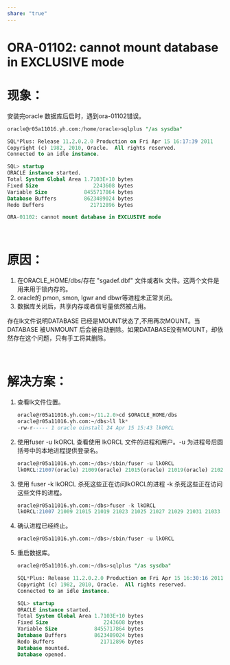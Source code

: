 ```yaml
---
share: "true"
---
```


# ORA-01102: cannot mount database in EXCLUSIVE mode

# 现象：

安装完oracle 数据库后启时，遇到ora-01102错误。

```sql
oracle@r05a11016.yh.com:/home/oracle>sqlplus "/as sysdba"

SQL*Plus: Release 11.2.0.2.0 Production on Fri Apr 15 16:17:39 2011
Copyright (c) 1982, 2010, Oracle.  All rights reserved.
Connected to an idle instance.

SQL> startup
ORACLE instance started.
Total System Global Area 1.7103E+10 bytes
Fixed Size                  2243608 bytes
Variable Size            8455717864 bytes
Database Buffers         8623489024 bytes
Redo Buffers               21712896 bytes

ORA-01102: cannot mount database in EXCLUSIVE mode
```

‍

# 原因：

1. 在ORACLE_HOME/dbs/存在 "sgadef.dbf" 文件或者lk 文件。这两个文件是用来用于锁内存的。
2. oracle的 pmon, smon, lgwr and dbwr等进程未正常关闭。
3. 数据库关闭后，共享内存或者信号量依然被占用。

存在lk文件说明DATABASE 已经是MOUNT状态了,不用再次MOUNT。当 DATABASE 被UNMOUNT 后会被自动删除。如果DATABASE没有MOUNT，却依然存在这个问题，只有手工将其删除。

‍

# 解决方案：

1. 查看lk文件位置。

    ```sql
    oracle@r05a11016.yh.com:~/11.2.0>cd $ORACLE_HOME/dbs
    oracle@r05a11016.yh.com:~/dbs>ll lk*
    -rw-r----- 1 oracle oinstall 24 Apr 15 15:43 lkORCL
    ```
2. 使用fuser -u lkORCL 查看使用 lkORCL 文件的进程和用户。-u 为进程号后圆括号中的本地进程提供登录名。

    ```sql
    oracle@r05a11016.yh.com:~/dbs>/sbin/fuser -u lkORCL
    lkORCL:21007(oracle) 21009(oracle) 21015(oracle) 21019(oracle) 21023(oracle) 21025(oracle) 21027(oracle) 21029(oracle) 21031(oracle) 21033(oracle) 21035(oracle) 21037(oracle) 21039(oracle) 21041(oracle)
    ```
3. 使用 fuser -k  lkORCL  杀死这些正在访问lkORCL的进程   -k 杀死这些正在访问这些文件的进程。

    ```sql
    oracle@r05a11016.yh.com:~/dbs>fuser -k lkORCL
    lkORCL:21007 21009 21015 21019 21023 21025 21027 21029 21031 21033 21035 21037 21039 21041
    ```
4. 确认进程已经终止。

    ```sql
    oracle@r05a11016.yh.com:~/dbs>/sbin/fuser -u lkORCL
    ```
5. 重启数据库。

    ```sql
    oracle@r05a11016.yh.com:~/dbs>sqlplus "/as sysdba" 

    SQL*Plus: Release 11.2.0.2.0 Production on Fri Apr 15 16:30:16 2011
    Copyright (c) 1982, 2010, Oracle.  All rights reserved.
    Connected to an idle instance.

    SQL> startup
    ORACLE instance started.
    Total System Global Area 1.7103E+10 bytes
    Fixed Size                  2243608 bytes
    Variable Size            8455717864 bytes
    Database Buffers         8623489024 bytes
    Redo Buffers               21712896 bytes
    Database mounted.
    Database opened.
    ```

‍
